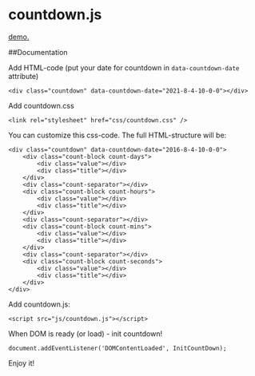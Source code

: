 # countdown.js

<a href="http://lubus.ru/d/countdown/" title="demo">demo.</a>

##Documentation

Add HTML-code (put your date for countdown in `data-countdown-date` attribute)

```
<div class="countdown" data-countdown-date="2021-8-4-10-0-0"></div>
```

Add countdown.css

```
<link rel="stylesheet" href="css/countdown.css" />
```

You can customize this css-code. The full HTML-structure will be:
```
<div class="countdown" data-countdown-date="2016-8-4-10-0-0">
	<div class="count-block count-days">
		<div class="value"></div>
		<div class="title"></div>
	</div>
	<div class="count-separator"></div>
	<div class="count-block count-hours">
		<div class="value"></div>
		<div class="title"></div>
	</div>
	<div class="count-separator"></div>
	<div class="count-block count-mins">
		<div class="value"></div>
		<div class="title"></div>
	</div>
	<div class="count-separator"></div>
	<div class="count-block count-seconds">
		<div class="value"></div>
		<div class="title"></div>
	</div>
</div>
```

Add countdown.js:

```
<script src="js/countdown.js"></script>
```

When DOM is ready (or load) - init countdown!
```
document.addEventListener('DOMContentLoaded', InitCountDown);
```

Enjoy it!
